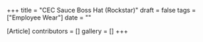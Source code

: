 +++
title = "CEC Sauce Boss Hat (Rockstar)"
draft = false
tags = ["Employee Wear"]
date = ""

[Article]
contributors = []
gallery = []
+++